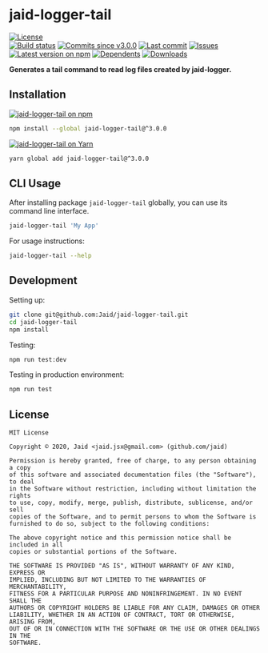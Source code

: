 # jaid-logger-tail


<a href="https://raw.githubusercontent.com/Jaid/jaid-logger-tail/master/license.txt"><img src="https://img.shields.io/github/license/Jaid/jaid-logger-tail?style=flat-square" alt="License"/></a>  
<a href="https://actions-badge.atrox.dev/Jaid/jaid-logger-tail/goto"><img src="https://img.shields.io/endpoint.svg?style=flat-square&url=https%3A%2F%2Factions-badge.atrox.dev%2FJaid%2Fjaid-logger-tail%2Fbadge" alt="Build status"/></a> <a href="https://github.com/Jaid/jaid-logger-tail/commits"><img src="https://img.shields.io/github/commits-since/Jaid/jaid-logger-tail/v3.0.0?style=flat-square&logo=github" alt="Commits since v3.0.0"/></a> <a href="https://github.com/Jaid/jaid-logger-tail/commits"><img src="https://img.shields.io/github/last-commit/Jaid/jaid-logger-tail?style=flat-square&logo=github" alt="Last commit"/></a> <a href="https://github.com/Jaid/jaid-logger-tail/issues"><img src="https://img.shields.io/github/issues/Jaid/jaid-logger-tail?style=flat-square&logo=github" alt="Issues"/></a>  
<a href="https://npmjs.com/package/jaid-logger-tail"><img src="https://img.shields.io/npm/v/jaid-logger-tail?style=flat-square&logo=npm&label=latest%20version" alt="Latest version on npm"/></a> <a href="https://github.com/Jaid/jaid-logger-tail/network/dependents"><img src="https://img.shields.io/librariesio/dependents/npm/jaid-logger-tail?style=flat-square&logo=npm" alt="Dependents"/></a> <a href="https://npmjs.com/package/jaid-logger-tail"><img src="https://img.shields.io/npm/dm/jaid-logger-tail?style=flat-square&logo=npm" alt="Downloads"/></a>

**Generates a tail command to read log files created by jaid-logger.**















## Installation
<a href="https://npmjs.com/package/jaid-logger-tail"><img src="https://img.shields.io/badge/npm-jaid--logger--tail-C23039?style=flat-square&logo=npm" alt="jaid-logger-tail on npm"/></a>
```bash
npm install --global jaid-logger-tail@^3.0.0
```
<a href="https://yarnpkg.com/package/jaid-logger-tail"><img src="https://img.shields.io/badge/Yarn-jaid--logger--tail-2F8CB7?style=flat-square&logo=yarn&logoColor=white" alt="jaid-logger-tail on Yarn"/></a>
```bash
yarn global add jaid-logger-tail@^3.0.0
```




## CLI Usage
After installing package `jaid-logger-tail` globally, you can use its command line interface.
```bash
jaid-logger-tail 'My App'
```
For usage instructions:
```bash
jaid-logger-tail --help
```




## Development



Setting up:
```bash
git clone git@github.com:Jaid/jaid-logger-tail.git
cd jaid-logger-tail
npm install
```
Testing:
```bash
npm run test:dev
```
Testing in production environment:
```bash
npm run test
```


## License
```text
MIT License

Copyright © 2020, Jaid <jaid.jsx@gmail.com> (github.com/jaid)

Permission is hereby granted, free of charge, to any person obtaining a copy
of this software and associated documentation files (the "Software"), to deal
in the Software without restriction, including without limitation the rights
to use, copy, modify, merge, publish, distribute, sublicense, and/or sell
copies of the Software, and to permit persons to whom the Software is
furnished to do so, subject to the following conditions:

The above copyright notice and this permission notice shall be included in all
copies or substantial portions of the Software.

THE SOFTWARE IS PROVIDED "AS IS", WITHOUT WARRANTY OF ANY KIND, EXPRESS OR
IMPLIED, INCLUDING BUT NOT LIMITED TO THE WARRANTIES OF MERCHANTABILITY,
FITNESS FOR A PARTICULAR PURPOSE AND NONINFRINGEMENT. IN NO EVENT SHALL THE
AUTHORS OR COPYRIGHT HOLDERS BE LIABLE FOR ANY CLAIM, DAMAGES OR OTHER
LIABILITY, WHETHER IN AN ACTION OF CONTRACT, TORT OR OTHERWISE, ARISING FROM,
OUT OF OR IN CONNECTION WITH THE SOFTWARE OR THE USE OR OTHER DEALINGS IN THE
SOFTWARE.
```
